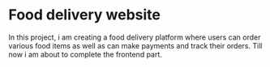 # Food delivery website
In this project, i am creating a food delivery platform where users can order various food items as well as can make payments and track their orders.
Till now i am about to complete the frontend part.
